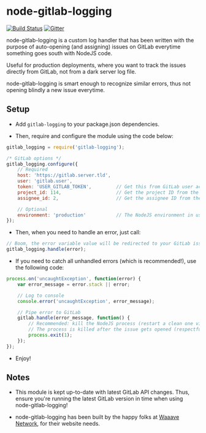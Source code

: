 node-gitlab-logging
===================

[![Build Status](https://travis-ci.org/valeriansaliou/node-gitlab-logging.svg?branch=master)](https://travis-ci.org/valeriansaliou/node-gitlab-logging) [![Gitter](https://badges.gitter.im/Join%20Chat.svg)](https://gitter.im/valeriansaliou/node-gitlab-logging?utm_source=badge&utm_medium=badge&utm_campaign=pr-badge&utm_content=badge)

node-gitlab-logging is a custom log handler that has been written with the purpose of auto-opening (and assigning) issues on GitLab everytime something goes south with NodeJS code.

Useful for production deployments, where you want to track the issues directly from GitLab, not from a dark server log file.

node-gitlab-logging is smart enough to recognize similar errors, thus not opening blindly a new issue everytime.

## Setup

* Add `gitlab-logging` to your package.json dependencies.

* Then, require and configure the module using the code below:

```javascript
gitlab_logging = require('gitlab-logging');

/* GitLab options */
gitlab_logging.configure({
    // Required
    host: 'https://gitlab.server.tld',
    user: 'gitlab.user',
    token: 'USER_GITLAB_TOKEN',         // Get this from GitLab user account information
    project_id: 114,                    // Get the project ID from the DB
    assignee_id: 2,                     // Get the assignee ID from the DB (optional, you can drop this parameter)

    // Optional
    environment: 'production'           // The NodeJS environment in use, useful when you pre-process the NODE_ENV value
});
```

* Then, when you need to handle an error, just call:

```javascript
// Boom, the error variable value will be redirected to your GitLab issues tracker!
gitlab_logging.handle(error);
```

* If you need to catch all unhandled errors (which is recommended!), use the following code:

```javascript
process.on('uncaughtException', function(error) {
    var error_message = error.stack || error;

    // Log to console
    console.error('uncaughtException', error_message);

    // Pipe error to GitLab
    gitlab.handle(error_message, function() {
        // Recommended: kill the NodeJS process (restart a clean one via forever)
        // The process is killed after the issue gets opened (respectfully of network delays)
        process.exit(1);
    });
});
```

* Enjoy!

## Notes

* This module is kept up-to-date with latest GitLab API changes. Thus, ensure you're running the latest GitLab version in time when using node-gitlab-logging!

* node-gitlab-logging has been built by the happy folks at [Waaave Network](https://waaave.com/), for their website needs.
